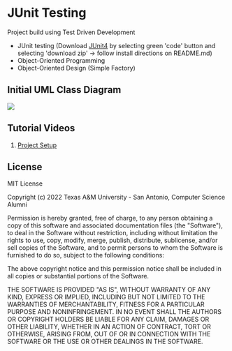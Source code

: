 # JUnit Testing

Project build using Test Driven Development
* JUnit testing (Download [JUnit4](https://github.com/TAMUSA-COMPUTER-SCIENCE-ALUMNI/junit4-jar-files) by selecting green 'code' button and selecting 'download zip' -> follow install directions on README.md)
* Object-Oriented Programming
* Object-Oriented Design (Simple Factory)

## Initial UML Class Diagram
![](https://i.imgur.com/H7HSEEv.png)

## Tutorial Videos
1. [Project Setup](https://youtu.be/J5kWN3fwEe4)

## License
MIT License

Copyright (c) 2022 Texas A&M University - San Antonio, Computer Science Alumni

Permission is hereby granted, free of charge, to any person obtaining a copy
of this software and associated documentation files (the "Software"), to deal
in the Software without restriction, including without limitation the rights
to use, copy, modify, merge, publish, distribute, sublicense, and/or sell
copies of the Software, and to permit persons to whom the Software is
furnished to do so, subject to the following conditions:

The above copyright notice and this permission notice shall be included in all
copies or substantial portions of the Software.

THE SOFTWARE IS PROVIDED "AS IS", WITHOUT WARRANTY OF ANY KIND, EXPRESS OR
IMPLIED, INCLUDING BUT NOT LIMITED TO THE WARRANTIES OF MERCHANTABILITY,
FITNESS FOR A PARTICULAR PURPOSE AND NONINFRINGEMENT. IN NO EVENT SHALL THE
AUTHORS OR COPYRIGHT HOLDERS BE LIABLE FOR ANY CLAIM, DAMAGES OR OTHER
LIABILITY, WHETHER IN AN ACTION OF CONTRACT, TORT OR OTHERWISE, ARISING FROM,
OUT OF OR IN CONNECTION WITH THE SOFTWARE OR THE USE OR OTHER DEALINGS IN THE
SOFTWARE.
